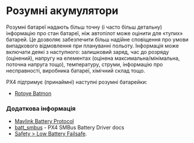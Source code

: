 # Розумні акумулятори

Розумні батареї надають більш точну (і часто більш детальну) інформацію про стан батареї, ніж автопілот може оцінити для «тупих» батарей.
Це дозволяє забезпечити більш надійне сповіщення про умови випадкового відмовлення при плануванні польоту.
Інформація може включати деякі з наступного: залишковий заряд, час до розряду (оцінений), напругу на елементах (оцінена максимальна/мінімальна, поточна напруга тощо), температуру, струми, інформацію про несправності, виробника батареї, хімічний склад тощо.

PX4 підтримує (принаймні) наступні розумні батарейки:

- [Rotoye Batmon](../smart_batteries/rotoye_batmon.md)

### Додаткова інформація

- [Mavlink Battery Protocol](https://mavlink.io/en/services/battery.html)
- [batt_smbus](../modules/modules_driver.md) - PX4 SMBus Battery Driver docs
- [Safety > Low Battery Failsafe](../config/safety.md#battery-level-failsafe).
